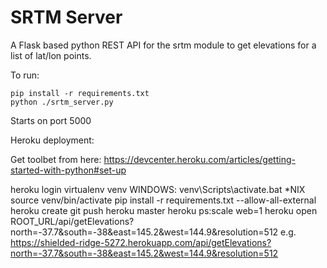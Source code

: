 # SRTM Server

A Flask based python REST API for the srtm module to get elevations for a list of lat/lon points.

To run:

    pip install -r requirements.txt
    python ./srtm_server.py

Starts on port 5000



Heroku deployment:

Get toolbet from here:
https://devcenter.heroku.com/articles/getting-started-with-python#set-up

heroku login
virtualenv venv
WINDOWS:
venv\Scripts\activate.bat
*NIX
source venv/bin/activate
pip install -r requirements.txt --allow-all-external
heroku create
git push heroku master
heroku ps:scale web=1
heroku open
ROOT_URL/api/getElevations?north=-37.7&south=-38&east=145.2&west=144.9&resolution=512
e.g.
https://shielded-ridge-5272.herokuapp.com/api/getElevations?north=-37.7&south=-38&east=145.2&west=144.9&resolution=512
